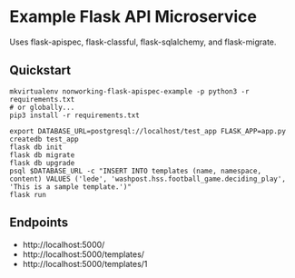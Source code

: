 # Example Flask API Microservice

Uses flask-apispec, flask-classful, flask-sqlalchemy, and flask-migrate.

## Quickstart
```
mkvirtualenv nonworking-flask-apispec-example -p python3 -r requirements.txt
# or globally...
pip3 install -r requirements.txt

export DATABASE_URL=postgresql://localhost/test_app FLASK_APP=app.py
createdb test_app
flask db init
flask db migrate
flask db upgrade
psql $DATABASE_URL -c "INSERT INTO templates (name, namespace, content) VALUES ('lede', 'washpost.hss.football_game.deciding_play', 'This is a sample template.')"
flask run
```

## Endpoints

- http://localhost:5000/
- http://localhost:5000/templates/
- http://localhost:5000/templates/1
